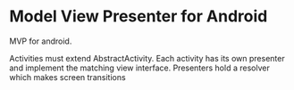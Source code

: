 # Model View Presenter for Android

MVP for android.

Activities must extend AbstractActivity.
Each activity has its own presenter and implement the matching view interface.
Presenters hold a resolver which makes screen transitions
